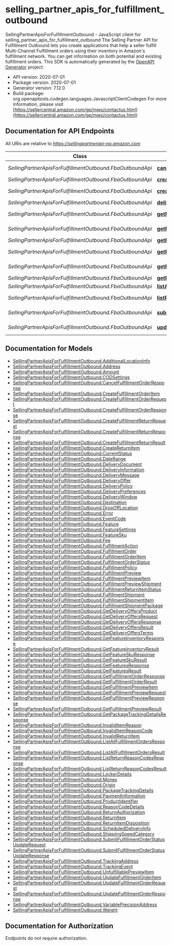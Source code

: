 # selling_partner_apis_for_fulfillment_outbound

SellingPartnerApisForFulfillmentOutbound - JavaScript client for selling_partner_apis_for_fulfillment_outbound
The Selling Partner API for Fulfillment Outbound lets you create applications that help a seller fulfill Multi-Channel Fulfillment orders using their inventory in Amazon's fulfillment network. You can get information on both potential and existing fulfillment orders.
This SDK is automatically generated by the [OpenAPI Generator](https://openapi-generator.tech) project:

- API version: 2020-07-01
- Package version: 2020-07-01
- Generator version: 7.12.0
- Build package: org.openapitools.codegen.languages.JavascriptClientCodegen
For more information, please visit [https://sellercentral.amazon.com/gp/mws/contactus.html](https://sellercentral.amazon.com/gp/mws/contactus.html)

## Documentation for API Endpoints

All URIs are relative to *https://sellingpartnerapi-na.amazon.com*

Class | Method | HTTP request | Description
------------ | ------------- | ------------- | -------------
*SellingPartnerApisForFulfillmentOutbound.FbaOutboundApi* | [**cancelFulfillmentOrder**](docs/FbaOutboundApi.md#cancelFulfillmentOrder) | **PUT** /fba/outbound/2020-07-01/fulfillmentOrders/{sellerFulfillmentOrderId}/cancel | 
*SellingPartnerApisForFulfillmentOutbound.FbaOutboundApi* | [**createFulfillmentOrder**](docs/FbaOutboundApi.md#createFulfillmentOrder) | **POST** /fba/outbound/2020-07-01/fulfillmentOrders | 
*SellingPartnerApisForFulfillmentOutbound.FbaOutboundApi* | [**createFulfillmentReturn**](docs/FbaOutboundApi.md#createFulfillmentReturn) | **PUT** /fba/outbound/2020-07-01/fulfillmentOrders/{sellerFulfillmentOrderId}/return | 
*SellingPartnerApisForFulfillmentOutbound.FbaOutboundApi* | [**deliveryOffers**](docs/FbaOutboundApi.md#deliveryOffers) | **POST** /fba/outbound/2020-07-01/deliveryOffers | 
*SellingPartnerApisForFulfillmentOutbound.FbaOutboundApi* | [**getFeatureInventory**](docs/FbaOutboundApi.md#getFeatureInventory) | **GET** /fba/outbound/2020-07-01/features/inventory/{featureName} | 
*SellingPartnerApisForFulfillmentOutbound.FbaOutboundApi* | [**getFeatureSKU**](docs/FbaOutboundApi.md#getFeatureSKU) | **GET** /fba/outbound/2020-07-01/features/inventory/{featureName}/{sellerSku} | 
*SellingPartnerApisForFulfillmentOutbound.FbaOutboundApi* | [**getFeatures**](docs/FbaOutboundApi.md#getFeatures) | **GET** /fba/outbound/2020-07-01/features | 
*SellingPartnerApisForFulfillmentOutbound.FbaOutboundApi* | [**getFulfillmentOrder**](docs/FbaOutboundApi.md#getFulfillmentOrder) | **GET** /fba/outbound/2020-07-01/fulfillmentOrders/{sellerFulfillmentOrderId} | 
*SellingPartnerApisForFulfillmentOutbound.FbaOutboundApi* | [**getFulfillmentPreview**](docs/FbaOutboundApi.md#getFulfillmentPreview) | **POST** /fba/outbound/2020-07-01/fulfillmentOrders/preview | 
*SellingPartnerApisForFulfillmentOutbound.FbaOutboundApi* | [**getPackageTrackingDetails**](docs/FbaOutboundApi.md#getPackageTrackingDetails) | **GET** /fba/outbound/2020-07-01/tracking | 
*SellingPartnerApisForFulfillmentOutbound.FbaOutboundApi* | [**listAllFulfillmentOrders**](docs/FbaOutboundApi.md#listAllFulfillmentOrders) | **GET** /fba/outbound/2020-07-01/fulfillmentOrders | 
*SellingPartnerApisForFulfillmentOutbound.FbaOutboundApi* | [**listReturnReasonCodes**](docs/FbaOutboundApi.md#listReturnReasonCodes) | **GET** /fba/outbound/2020-07-01/returnReasonCodes | 
*SellingPartnerApisForFulfillmentOutbound.FbaOutboundApi* | [**submitFulfillmentOrderStatusUpdate**](docs/FbaOutboundApi.md#submitFulfillmentOrderStatusUpdate) | **PUT** /fba/outbound/2020-07-01/fulfillmentOrders/{sellerFulfillmentOrderId}/status | 
*SellingPartnerApisForFulfillmentOutbound.FbaOutboundApi* | [**updateFulfillmentOrder**](docs/FbaOutboundApi.md#updateFulfillmentOrder) | **PUT** /fba/outbound/2020-07-01/fulfillmentOrders/{sellerFulfillmentOrderId} | 


## Documentation for Models

 - [SellingPartnerApisForFulfillmentOutbound.AdditionalLocationInfo](docs/AdditionalLocationInfo.md)
 - [SellingPartnerApisForFulfillmentOutbound.Address](docs/Address.md)
 - [SellingPartnerApisForFulfillmentOutbound.Amount](docs/Amount.md)
 - [SellingPartnerApisForFulfillmentOutbound.CODSettings](docs/CODSettings.md)
 - [SellingPartnerApisForFulfillmentOutbound.CancelFulfillmentOrderResponse](docs/CancelFulfillmentOrderResponse.md)
 - [SellingPartnerApisForFulfillmentOutbound.CreateFulfillmentOrderItem](docs/CreateFulfillmentOrderItem.md)
 - [SellingPartnerApisForFulfillmentOutbound.CreateFulfillmentOrderRequest](docs/CreateFulfillmentOrderRequest.md)
 - [SellingPartnerApisForFulfillmentOutbound.CreateFulfillmentOrderResponse](docs/CreateFulfillmentOrderResponse.md)
 - [SellingPartnerApisForFulfillmentOutbound.CreateFulfillmentReturnRequest](docs/CreateFulfillmentReturnRequest.md)
 - [SellingPartnerApisForFulfillmentOutbound.CreateFulfillmentReturnResponse](docs/CreateFulfillmentReturnResponse.md)
 - [SellingPartnerApisForFulfillmentOutbound.CreateFulfillmentReturnResult](docs/CreateFulfillmentReturnResult.md)
 - [SellingPartnerApisForFulfillmentOutbound.CreateReturnItem](docs/CreateReturnItem.md)
 - [SellingPartnerApisForFulfillmentOutbound.CurrentStatus](docs/CurrentStatus.md)
 - [SellingPartnerApisForFulfillmentOutbound.DateRange](docs/DateRange.md)
 - [SellingPartnerApisForFulfillmentOutbound.DeliveryDocument](docs/DeliveryDocument.md)
 - [SellingPartnerApisForFulfillmentOutbound.DeliveryInformation](docs/DeliveryInformation.md)
 - [SellingPartnerApisForFulfillmentOutbound.DeliveryMessage](docs/DeliveryMessage.md)
 - [SellingPartnerApisForFulfillmentOutbound.DeliveryOffer](docs/DeliveryOffer.md)
 - [SellingPartnerApisForFulfillmentOutbound.DeliveryPolicy](docs/DeliveryPolicy.md)
 - [SellingPartnerApisForFulfillmentOutbound.DeliveryPreferences](docs/DeliveryPreferences.md)
 - [SellingPartnerApisForFulfillmentOutbound.DeliveryWindow](docs/DeliveryWindow.md)
 - [SellingPartnerApisForFulfillmentOutbound.Destination](docs/Destination.md)
 - [SellingPartnerApisForFulfillmentOutbound.DropOffLocation](docs/DropOffLocation.md)
 - [SellingPartnerApisForFulfillmentOutbound.Error](docs/Error.md)
 - [SellingPartnerApisForFulfillmentOutbound.EventCode](docs/EventCode.md)
 - [SellingPartnerApisForFulfillmentOutbound.Feature](docs/Feature.md)
 - [SellingPartnerApisForFulfillmentOutbound.FeatureSettings](docs/FeatureSettings.md)
 - [SellingPartnerApisForFulfillmentOutbound.FeatureSku](docs/FeatureSku.md)
 - [SellingPartnerApisForFulfillmentOutbound.Fee](docs/Fee.md)
 - [SellingPartnerApisForFulfillmentOutbound.FulfillmentAction](docs/FulfillmentAction.md)
 - [SellingPartnerApisForFulfillmentOutbound.FulfillmentOrder](docs/FulfillmentOrder.md)
 - [SellingPartnerApisForFulfillmentOutbound.FulfillmentOrderItem](docs/FulfillmentOrderItem.md)
 - [SellingPartnerApisForFulfillmentOutbound.FulfillmentOrderStatus](docs/FulfillmentOrderStatus.md)
 - [SellingPartnerApisForFulfillmentOutbound.FulfillmentPolicy](docs/FulfillmentPolicy.md)
 - [SellingPartnerApisForFulfillmentOutbound.FulfillmentPreview](docs/FulfillmentPreview.md)
 - [SellingPartnerApisForFulfillmentOutbound.FulfillmentPreviewItem](docs/FulfillmentPreviewItem.md)
 - [SellingPartnerApisForFulfillmentOutbound.FulfillmentPreviewShipment](docs/FulfillmentPreviewShipment.md)
 - [SellingPartnerApisForFulfillmentOutbound.FulfillmentReturnItemStatus](docs/FulfillmentReturnItemStatus.md)
 - [SellingPartnerApisForFulfillmentOutbound.FulfillmentShipment](docs/FulfillmentShipment.md)
 - [SellingPartnerApisForFulfillmentOutbound.FulfillmentShipmentItem](docs/FulfillmentShipmentItem.md)
 - [SellingPartnerApisForFulfillmentOutbound.FulfillmentShipmentPackage](docs/FulfillmentShipmentPackage.md)
 - [SellingPartnerApisForFulfillmentOutbound.GetDeliveryOffersProduct](docs/GetDeliveryOffersProduct.md)
 - [SellingPartnerApisForFulfillmentOutbound.GetDeliveryOffersRequest](docs/GetDeliveryOffersRequest.md)
 - [SellingPartnerApisForFulfillmentOutbound.GetDeliveryOffersResponse](docs/GetDeliveryOffersResponse.md)
 - [SellingPartnerApisForFulfillmentOutbound.GetDeliveryOffersResult](docs/GetDeliveryOffersResult.md)
 - [SellingPartnerApisForFulfillmentOutbound.GetDeliveryOffersTerms](docs/GetDeliveryOffersTerms.md)
 - [SellingPartnerApisForFulfillmentOutbound.GetFeatureInventoryResponse](docs/GetFeatureInventoryResponse.md)
 - [SellingPartnerApisForFulfillmentOutbound.GetFeatureInventoryResult](docs/GetFeatureInventoryResult.md)
 - [SellingPartnerApisForFulfillmentOutbound.GetFeatureSkuResponse](docs/GetFeatureSkuResponse.md)
 - [SellingPartnerApisForFulfillmentOutbound.GetFeatureSkuResult](docs/GetFeatureSkuResult.md)
 - [SellingPartnerApisForFulfillmentOutbound.GetFeaturesResponse](docs/GetFeaturesResponse.md)
 - [SellingPartnerApisForFulfillmentOutbound.GetFeaturesResult](docs/GetFeaturesResult.md)
 - [SellingPartnerApisForFulfillmentOutbound.GetFulfillmentOrderResponse](docs/GetFulfillmentOrderResponse.md)
 - [SellingPartnerApisForFulfillmentOutbound.GetFulfillmentOrderResult](docs/GetFulfillmentOrderResult.md)
 - [SellingPartnerApisForFulfillmentOutbound.GetFulfillmentPreviewItem](docs/GetFulfillmentPreviewItem.md)
 - [SellingPartnerApisForFulfillmentOutbound.GetFulfillmentPreviewRequest](docs/GetFulfillmentPreviewRequest.md)
 - [SellingPartnerApisForFulfillmentOutbound.GetFulfillmentPreviewResponse](docs/GetFulfillmentPreviewResponse.md)
 - [SellingPartnerApisForFulfillmentOutbound.GetFulfillmentPreviewResult](docs/GetFulfillmentPreviewResult.md)
 - [SellingPartnerApisForFulfillmentOutbound.GetPackageTrackingDetailsResponse](docs/GetPackageTrackingDetailsResponse.md)
 - [SellingPartnerApisForFulfillmentOutbound.InvalidItemReason](docs/InvalidItemReason.md)
 - [SellingPartnerApisForFulfillmentOutbound.InvalidItemReasonCode](docs/InvalidItemReasonCode.md)
 - [SellingPartnerApisForFulfillmentOutbound.InvalidReturnItem](docs/InvalidReturnItem.md)
 - [SellingPartnerApisForFulfillmentOutbound.ListAllFulfillmentOrdersResponse](docs/ListAllFulfillmentOrdersResponse.md)
 - [SellingPartnerApisForFulfillmentOutbound.ListAllFulfillmentOrdersResult](docs/ListAllFulfillmentOrdersResult.md)
 - [SellingPartnerApisForFulfillmentOutbound.ListReturnReasonCodesResponse](docs/ListReturnReasonCodesResponse.md)
 - [SellingPartnerApisForFulfillmentOutbound.ListReturnReasonCodesResult](docs/ListReturnReasonCodesResult.md)
 - [SellingPartnerApisForFulfillmentOutbound.LockerDetails](docs/LockerDetails.md)
 - [SellingPartnerApisForFulfillmentOutbound.Money](docs/Money.md)
 - [SellingPartnerApisForFulfillmentOutbound.Origin](docs/Origin.md)
 - [SellingPartnerApisForFulfillmentOutbound.PackageTrackingDetails](docs/PackageTrackingDetails.md)
 - [SellingPartnerApisForFulfillmentOutbound.PaymentInformation](docs/PaymentInformation.md)
 - [SellingPartnerApisForFulfillmentOutbound.ProductIdentifier](docs/ProductIdentifier.md)
 - [SellingPartnerApisForFulfillmentOutbound.ReasonCodeDetails](docs/ReasonCodeDetails.md)
 - [SellingPartnerApisForFulfillmentOutbound.ReturnAuthorization](docs/ReturnAuthorization.md)
 - [SellingPartnerApisForFulfillmentOutbound.ReturnItem](docs/ReturnItem.md)
 - [SellingPartnerApisForFulfillmentOutbound.ReturnItemDisposition](docs/ReturnItemDisposition.md)
 - [SellingPartnerApisForFulfillmentOutbound.ScheduledDeliveryInfo](docs/ScheduledDeliveryInfo.md)
 - [SellingPartnerApisForFulfillmentOutbound.ShippingSpeedCategory](docs/ShippingSpeedCategory.md)
 - [SellingPartnerApisForFulfillmentOutbound.SubmitFulfillmentOrderStatusUpdateRequest](docs/SubmitFulfillmentOrderStatusUpdateRequest.md)
 - [SellingPartnerApisForFulfillmentOutbound.SubmitFulfillmentOrderStatusUpdateResponse](docs/SubmitFulfillmentOrderStatusUpdateResponse.md)
 - [SellingPartnerApisForFulfillmentOutbound.TrackingAddress](docs/TrackingAddress.md)
 - [SellingPartnerApisForFulfillmentOutbound.TrackingEvent](docs/TrackingEvent.md)
 - [SellingPartnerApisForFulfillmentOutbound.UnfulfillablePreviewItem](docs/UnfulfillablePreviewItem.md)
 - [SellingPartnerApisForFulfillmentOutbound.UpdateFulfillmentOrderItem](docs/UpdateFulfillmentOrderItem.md)
 - [SellingPartnerApisForFulfillmentOutbound.UpdateFulfillmentOrderRequest](docs/UpdateFulfillmentOrderRequest.md)
 - [SellingPartnerApisForFulfillmentOutbound.UpdateFulfillmentOrderResponse](docs/UpdateFulfillmentOrderResponse.md)
 - [SellingPartnerApisForFulfillmentOutbound.VariablePrecisionAddress](docs/VariablePrecisionAddress.md)
 - [SellingPartnerApisForFulfillmentOutbound.Weight](docs/Weight.md)


## Documentation for Authorization

Endpoints do not require authorization.

